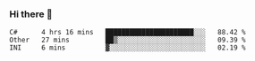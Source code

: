 ### Hi there 👋

<!--START_SECTION:waka-->
```text
C#      4 hrs 16 mins   ██████████████████████░░░   88.42 % 
Other   27 mins         ██▒░░░░░░░░░░░░░░░░░░░░░░   09.39 % 
INI     6 mins          ▓░░░░░░░░░░░░░░░░░░░░░░░░   02.19 % 
```
<!--END_SECTION:waka-->

<!--
**jerry-shao/jerry-shao** is a ✨ _special_ ✨ repository because its `README.md` (this file) appears on your GitHub profile.

Here are some ideas to get you started:

- 🔭 I’m currently working on ...
- 🌱 I’m currently learning ...
- 👯 I’m looking to collaborate on ...
- 🤔 I’m looking for help with ...
- 💬 Ask me about ...
- 📫 How to reach me: ...
- 😄 Pronouns: ...
- ⚡ Fun fact: ...
-->
